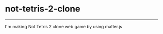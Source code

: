 # not-tetris-2-clone
--------------------
I'm making Not Tetris 2 clone web game by using matter.js
